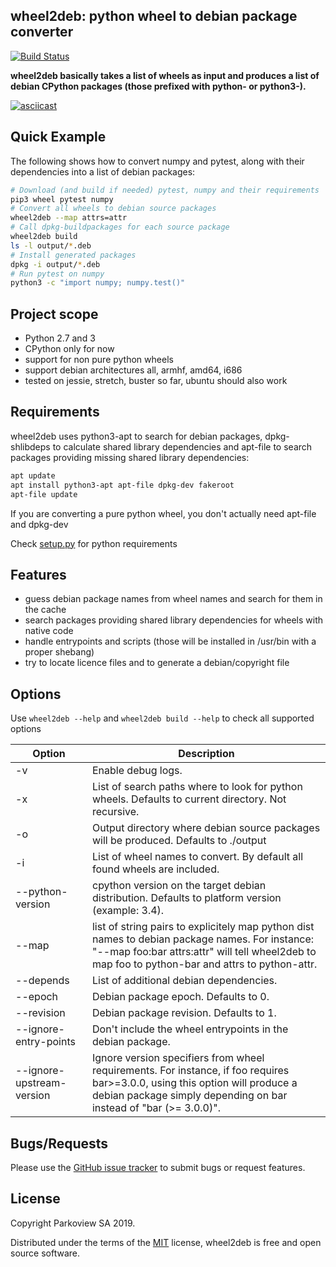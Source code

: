 ## wheel2deb: python wheel to debian package converter

[![Build Status](https://travis-ci.org/parkoview/wheel2deb.svg?branch=master)](https://travis-ci.org/parkoview/wheel2deb)

**wheel2deb basically takes a list of wheels as input and produces a list of debian CPython packages (those prefixed with python- or python3-).**

[![asciicast](https://asciinema.org/a/249779.svg)](https://asciinema.org/a/249779)

## Quick Example

The following shows how to convert numpy and pytest, along with their dependencies into a list of debian packages:

```sh
# Download (and build if needed) pytest, numpy and their requirements
pip3 wheel pytest numpy
# Convert all wheels to debian source packages
wheel2deb --map attrs=attr
# Call dpkg-buildpackages for each source package
wheel2deb build
ls -l output/*.deb
# Install generated packages
dpkg -i output/*.deb
# Run pytest on numpy
python3 -c "import numpy; numpy.test()"
```

## Project scope

-   Python 2.7 and 3
-   CPython only for now
-   support for non pure python wheels
-   support debian architectures all, armhf, amd64, i686
-   tested on jessie, stretch, buster so far, ubuntu should also work

## Requirements

wheel2deb uses python3-apt to search for debian packages, dpkg-shlibdeps to calculate shared library dependencies and apt-file to search packages providing missing shared library dependencies:
```sh
apt update
apt install python3-apt apt-file dpkg-dev fakeroot
apt-file update
```

If you are converting a pure python wheel, you don't actually need apt-file and dpkg-dev

Check [setup.py](setup.py) for python requirements

## Features

-   guess debian package names from wheel names and search for them in the cache
-   search packages providing shared library dependencies for wheels with native code
-   handle entrypoints and scripts (those will be installed in /usr/bin with a proper shebang)
-   try to locate licence files and to generate a debian/copyright file

## Options

Use `wheel2deb --help` and `wheel2deb build --help` to check all supported options

| Option                    | Description                                                                                         |
| --------------------------| --------------------------------------------------------------------------------------------------- |
| -v                        | Enable debug logs.                                                                                  |
| -x                        | List of search paths where to look for python wheels. Defaults to current directory. Not recursive. |
| -o                        | Output directory where debian source packages will be produced. Defaults to ./output                |
| -i                        | List of wheel names to convert. By default all found wheels are included.                           |
| --python-version          | cpython version on the target debian distribution. Defaults to platform version (example: 3.4).     |
| --map                     | list of string pairs to explicitely map python dist names to debian package names. For instance: "--map foo:bar attrs:attr" will tell wheel2deb to map foo to python-bar and attrs to python-attr. |
| --depends                 | List of additional debian dependencies.                                                             |
| --epoch                   | Debian package epoch. Defaults to 0.                                                                |
| --revision                | Debian package revision. Defaults to 1.                                                             |
| --ignore-entry-points     | Don't include the wheel entrypoints in the debian package.                                          |
| --ignore-upstream-version | Ignore version specifiers from wheel requirements. For instance, if foo requires bar>=3.0.0, using this option will produce a debian package simply depending on bar instead of "bar (>= 3.0.0)". |

## Bugs/Requests

Please use the [GitHub issue tracker](<https://github.com/parkoview/wheel2deb/issues>) to submit bugs or request features.

## License

Copyright Parkoview SA 2019.

Distributed under the terms of the [MIT](https://github.com/parkoview/wheel2deb/blob/master/LICENSE) license, wheel2deb is free and open source software.